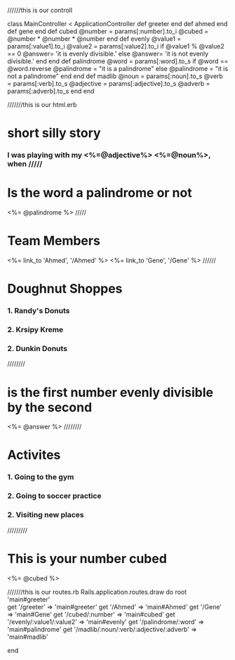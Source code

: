 //////this is our controll

class MainController < ApplicationController
  def greeter 
  end
  def ahmed 
  end
  def gene
  end
  def cubed
    @number = params[:number].to_i
    @cubed = @number * @number * @number
  end
  def evenly
    @value1 = params[:value1].to_i
    @value2 = params[:value2].to_i
    if @value1 % @value2 == 0 
      @answer= 'it is evenly divisible.'
    else 
      @answer= 'it is not evenly divisible.'
    end
  end
  def palindrome
    @word = params[:word].to_s
    if @word == @word.reverse
    @palindrome = "it is a palindrome"
    else 
      @palindrome = "it is not a palindrome"
    end
  end
  def madlib 
    @noun = params[:noun].to_s
    @verb = params[:verb].to_s
    @adjective = params[:adjective].to_s
    @adverb = params[:adverb].to_s
  end
end

///////this is our html.erb
<h1>short silly story</h1>
<h3>I was playing with my <%=@adjective%> <%=@noun%>, when
/////
<h1> Is the word a palindrome or not </h1>
<%= @palindrome %>
/////
<h1>Team Members</h1>
<%= link_to 'Ahmed', '/Ahmed' %>
<%= link_to 'Gene', '/Gene' %>
//////
<h1>Doughnut Shoppes</h1>
<h3> 1. Randy's Donuts </h3>
<h3> 2. Krsipy Kreme </h3>
<h3> 2. Dunkin Donuts </h3>
////////
<h1>is the first number evenly divisible by the second</h1>
<%= @answer %>
////////
<h1>Activites</h1>
<h3> 1. Going to the gym </h3>
<h3> 2. Going to soccer practice </h3>
<h3> 2. Visiting new places </h3>
/////////
<h1>This is your number cubed</h1>
<%= @cubed %>

///////this is our routes.rb
Rails.application.routes.draw do
  root 'main#greeter'  
  get '/greeter' => 'main#greeter'
  get '/Ahmed' => 'main#Ahmed'
  get '/Gene' => 'main#Gene'
  get '/cubed/:number' => 'main#cubed'
  get '/evenly/:value1/:value2' => 'main#evenly'
  get '/palindrome/:word' => 'main#palindrome'
  get '/madlib/:noun/:verb/:adjective/:adverb' => 'main#madlib'

end


   
































